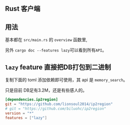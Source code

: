 ## Rust 客户端

## 用法

基本都在 `src/main.rs` 的 `overview` 函数里,

 另外 `cargo doc --features lazy`可以看到所有`API`。

## `lazy` feature 直接把DB打包到二进制

复制下面的 toml 添加依赖即可使用，其 api 是 `memory_search`。

只是目前 DB足有3.2M，还是有些感人的。

```toml
[dependencies.ip2region]
git = "https://github.com/lionsoul2014/ip2region"
# git = "https://github.com/biluohc/ip2region"
version = "*"
features = ["lazy"]
```


